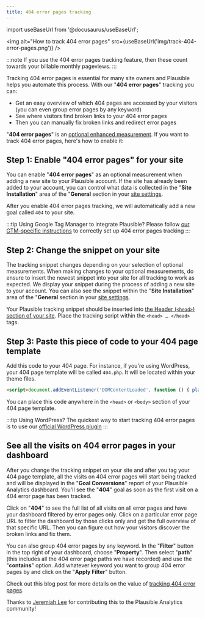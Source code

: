 ```yaml
---
title: 404 error pages tracking
---
```


import useBaseUrl from '@docusaurus/useBaseUrl';

<img alt="How to track 404 error pages" src={useBaseUrl('img/track-404-error-pages.png')} />

:::note
If you use the 404 error pages tracking feature, then these count towards your billable monthly pageviews.
:::

Tracking 404 error pages is essential for many site owners and Plausible helps you automate this process. With our "**404 error pages**" tracking you can:

* Get an easy overview of which 404 pages are accessed by your visitors (you can even group error pages by any keyword)
* See where visitors find broken links to your 404 error pages
* Then you can manually fix broken links and redirect error pages

"**404 error pages**" is an [optional enhanced measurement](script-extensions.md). If you want to track 404 error pages, here's how to enable it:

## Step 1: Enable "404 error pages" for your site

You can enable "**404 error pages**" as an optional measurement when adding a new site to your Plausible account. If the site has already been added to your account, you can control what data is collected in the "**Site Installation**" area of the "**General** section in your [site settings](website-settings.md).

After you enable 404 error pages tracking, we will automatically add a new goal called `404` to your site.

:::tip Using Google Tag Manager to integrate Plausible?
Please follow [our GTM-specific instructions](google-tag-manager.md) to correctly set up 404 error pages tracking
:::

## Step 2: Change the snippet on your site

The tracking snippet changes depending on your selection of optional measurements. When making changes to your optional measurements, do ensure to insert the newest snippet into your site for all tracking to work as expected. We display your snippet during the process of adding a new site to your account. You can also see the snippet within the "**Site Installation**" area of the "**General** section in your [site settings](website-settings.md).

Your Plausible tracking snippet should be inserted into [the Header (`<head>`) section of your site](plausible-script.md). Place the tracking script within the `<head> … </head>` tags.

## Step 3: Paste this piece of code to your 404 page template

Add this code to your 404 page. For instance, if you're using WordPress, your 404 page template will be called `404.php`. It will be located within your theme files.

```html
<script>document.addEventListener('DOMContentLoaded', function () { plausible('404', { props: { path: document.location.pathname } }); });</script>
```

You can place this code anywhere in the `<head>` or `<body>` section of your 404 page template.

:::tip Using WordPress?
The quickest way to start tracking 404 error pages is to use our [official WordPress plugin](https://plausible.io/wordpress-analytics-plugin) 
:::

## See all the visits on 404 error pages in your dashboard

After you change the tracking snippet on your site and after you tag your 404 page template, all the visits on 404 error pages will start being tracked and will be displayed in the "**Goal Conversions**" report of your Plausible Analytics dashboard. You'll see the "**404**" goal as soon as the first visit on a 404 error page has been tracked.

Click on "**404**" to see the full list of all visits on all error pages and have your dashboard filtered by error pages only. Click on a particular error page URL to filter the dashboard by those clicks only and get the full overview of that specific URL. Then you can figure out how your visitors discover the broken links and fix them.

You can also group 404 error pages by any keyword. In the "**Filter**" button in the top right of your dashboard, choose "**Property**". Then select "**path**" (this includes all the 404 error page paths we have recorded) and use the "**contains**" option. Add whatever keyword you want to group 404 error pages by and click on the "**Apply Filter**" button.

Check out this blog post for more details on the value of [tracking 404 error pages](https://plausible.io/blog/track-404-errors).

Thanks to [Jeremiah Lee](https://www.jeremiahlee.com/) for contributing this to the Plausible Analytics community!
